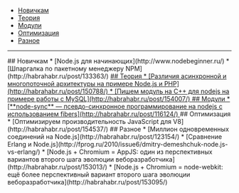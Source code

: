* [Новичкам](#tobeginner)
* [Теория](#theory)
* [Модули](#modules)
* [Оптимизация](#optimization)
* [Разное](#custom)

***
<a name="tobeginner" />
## Новичкам
* [Node.js для начинающих](http://www.nodebeginner.ru/)
* [Шпаргалка по пакетному менеджеру NPM](http://habrahabr.ru/post/133363/)

<a href="theory" />
## Теория
* [Различия асинхронной и многопоточной архитектуры на примере Node.js и PHP](http://habrahabr.ru/post/150788/)
* [Пишем модуль на C++ для nodejs на примере работы с MySQL](http://habrahabr.ru/post/154007/)

<a href="modules" />
## Модули
* [**node-sync** — псевдо-синхронное программирование на nodejs с использованием fibers](http://habrahabr.ru/post/116124/)

<a name="optimization" />
## Оптимизация
* [Оптимизируем производительность JavaScript для V8](http://habrahabr.ru/post/154537/)

<a name="custom" />
## Разное
* [Миллион одновременных соединений на Node.js](http://habrahabr.ru/post/123154/)
* [Сравнение Erlang и Node.js](http://fprog.ru/2010/issue6/dmitry-demeshchuk-node.js-vs-erlang/)
* [Node.js + Chromium = AppJS: один из перспективных вариантов второго шага эволюции веборазработчика](http://habrahabr.ru/post/153013/)
* [Node.js + Chromium = node-webkit: ещё более перспективный вариант второго шага эволюции веборазработчика](http://habrahabr.ru/post/153095/)